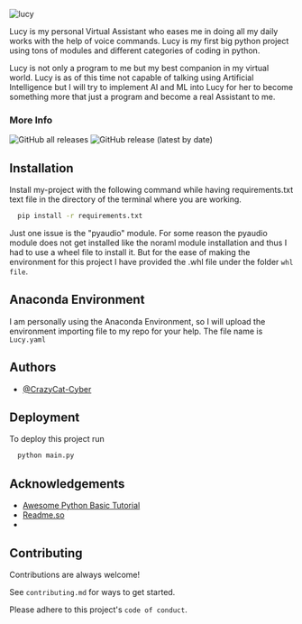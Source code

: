 ![lucy](https://user-images.githubusercontent.com/72212592/148195395-25d03c1c-e38f-45ed-82c1-c79f00ebbc65.png)

Lucy is my personal Virtual Assistant who eases me in doing all my daily works with the help of voice commands. Lucy is my first big python project using tons of modules and different categories of coding in python.

Lucy is not only a program to me but my best companion in my virtual world. Lucy is as of this time not capable of talking using Artificial Intelligence but I will try to implement AI and ML into Lucy for her to become something more that just a program and become a real Assistant to me.

### More Info

![GitHub all releases](https://img.shields.io/github/downloads/crazycat-cyber/lucy/total?style=for-the-badge)
![GitHub release (latest by date)](https://img.shields.io/github/v/release/crazycat-cyber/lucy?style=for-the-badge)

## Installation

Install my-project with the following command while having requirements.txt text file in the directory of the terminal where you are working.

```bash
  pip install -r requirements.txt
```
Just one issue is the "pyaudio" module. For some reason the pyaudio module does not get installed like the noraml module installation and thus I had to use a wheel file to install it. But for the ease of making the environment for this project I have provided the .whl file under the folder `whl file`. 

## Anaconda Environment

I am personally using the Anaconda Environment, so I will upload the environment importing file to my repo for your help. The file name is `Lucy.yaml`
## Authors

- [@CrazyCat-Cyber](https://www.github.com/crazycat-cyber)


## Deployment

To deploy this project run

```bash
  python main.py
```


## Acknowledgements

 - [Awesome Python Basic Tutorial](https://www.youtube.com/watch?v=aqvDTCpNRek&list=PLu0W_9lII9agICnT8t4iYVSZ3eykIAOME)
 - [Readme.so](https://readme.so/editor)
 - 
## Contributing

Contributions are always welcome!

See `contributing.md` for ways to get started.

Please adhere to this project's `code of conduct`.

